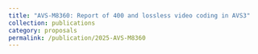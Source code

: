 ```yaml
---
title: "AVS-M8360: Report of 400 and lossless video coding in AVS3"
collection: publications
category: proposals
permalink: /publication/2025-AVS-M8360
---
```

